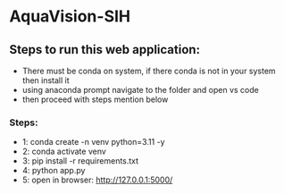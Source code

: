 # AquaVision-SIH

## Steps to run this web application: 
- There must be conda on system, if there conda is not in your system then install it
- using anaconda prompt navigate to the folder and open vs code
- then proceed with steps mention below

### Steps: 
- 1: conda create -n venv python=3.11 -y
- 2: conda activate venv
- 3: pip install -r requirements.txt
- 4: python app.py
- 5: open in browser: http://127.0.0.1:5000/
